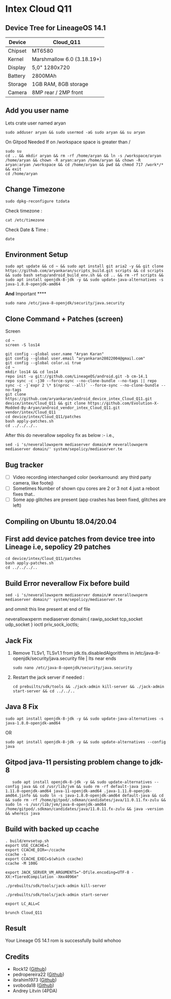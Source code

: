 Intex Cloud Q11
===========
Device Tree for LineageOS 14.1
------------------

| Device | Cloud_Q11 |
| ------ | ------ |
| Chipset | MT6580 |
| Kernel | Marshmallow 6.0 (3.18.19+) |
| Display | 5,0" 1280x720 |
| Battery | 2800MAh |
| Storage | 1GB RAM, 8GB storage |
| Camera | 8MP rear / 2MP front |

Add you user name
-----------------
Lets crate user named aryan 

```
sudo adduser aryan && sudo usermod -aG sudo aryan && su aryan
```

On Gitpod Needed If on /workspace space is greater than /
```
sudo su
cd .. && mkdir aryan && rm -rf /home/aryan && ln -s /workspace/aryan /home/aryan && chown -R aryan:aryan /home/aryan && chown -R aryan:aryan /workspace && cd /home/aryan && pwd && chmod 717 /work*/* && exit
cd /home/aryan
```

Change Timezone
----
```
sudo dpkg-reconfigure tzdata
```

Check timezone :
```
cat /etc/timezone
```

Check Date & Time :
```
date
```

Environment Setup
---
```
sudo apt update && cd ~ && sudo apt install git aria2 -y && git clone https://github.com/aryankaran/scripts_build.git scripts && cd scripts && sudo bash setup/android_build_env.sh && cd .. && rm -rf scripts && sudo apt install openjdk-8-jdk -y && sudo update-java-alternatives -s java-1.8.0-openjdk-amd64
```

**And** Important ****
```
sudo nano /etc/java-8-openjdk/security/java.security
```

Clone Command + Patches (screen)
---
Screen
```
cd ~
screen -S los14
```

```
git config --global user.name "Aryan Karan"
git config --global user.email "aryankaran28022004@gmail.com"
git config --global color.ui true
cd ~
mkdir los14 && cd los14
repo init -u git://github.com/LineageOS/android.git -b cm-14.1
repo sync -c -j30 --force-sync --no-clone-bundle --no-tags || repo sync -c -j`expr 2 \* $(nproc --all)` --force-sync --no-clone-bundle --no-tags
git clone https://github.com/aryankaran/android_device_intex_Cloud_Q11.git device/intex/Cloud_Q11 && git clone https://github.com/Evolution-X-Modded-By-Aryan/android_vendor_intex_Cloud_Q11.git vendor/intex/Cloud_Q11
cd device/intex/Cloud_Q11/patches
bash apply-patches.sh
cd ../../../..
```

After this do neverallow sepolicy fix as below :-
i.e.,
 
```
sed -i 's/neverallowxperm mediaserver domain/# neverallowxperm mediaserver domain/' system/sepolicy/mediaserver.te
```
Bug	tracker
---------------
- [ ] Video recording interchanged color (workarround: any third party camera, like footej)
- [ ] Sometimes Number of shown cpu cores are 2 or 3 not 4 just a reboot fixes that..
- [ ] Some app glitches are present (app crashes has been fixed, glitches are left)

Compiling on Ubuntu 18.04/20.04
---------------

First add device patches from device tree into Lineage i.e, sepolicy 29 patches
---------------
```
cd device/intex/Cloud_Q11/patches
bash apply-patches.sh
cd ../../../..
```

Build Error neverallow Fix before build
---------------
```
sed -i 's/neverallowxperm mediaserver domain/# neverallowxperm mediaserver domain/' system/sepolicy/mediaserver.te
```
and ommit this line present at end of file

neverallowxperm mediaserver domain:{ rawip_socket tcp_socket udp_socket } ioctl priv_sock_ioctls;

Jack Fix 
---------------

1. Remove TLSv1, TLSv1.1 from jdk.tls.disabledAlgorithms in /etc/java-8-openjdk/security/java.security file | Its near ends
   ```
   sudo nano /etc/java-8-openjdk/security/java.security
   ```
3. Restart the jack server if needed :
   ```
   cd prebuilts/sdk/tools && ./jack-admin kill-server && ./jack-admin start-server && cd ../../..
   ```

Java 8 Fix
---
```
sudo apt install openjdk-8-jdk -y && sudo update-java-alternatives -s java-1.8.0-openjdk-amd64
```
OR
```
sudo apt install openjdk-8-jdk -y && sudo update-alternatives --config java
```

Gitpod java-11 persisting problem change to jdk-8
---
```
   sudo apt install openjdk-8-jdk -y && sudo update-alternatives --config java && cd /usr/lib/jvm && sudo rm -rf default-java java-1.11.0-openjdk-amd64 java-11-openjdk-amd64 .java-1.11.0-openjdk-amd64.jinfo && sudo ln -s java-1.8.0-openjdk-amd64 default-java && cd && sudo rm -rf /home/gitpod/.sdkman/candidates/java/11.0.11.fx-zulu && sudo ln -s /usr/lib/jvm/java-8-openjdk-amd64 /home/gitpod/.sdkman/candidates/java/11.0.11.fx-zulu && java -version && whereis java
```

Build with backed up ccache
---------------
```
. build/envsetup.sh
export USE_CCACHE=1
export CCACHE_DIR=~/ccache
ccache -s
export CCACHE_EXEC=$(which ccache)
ccache -M 100G

export JACK_SERVER_VM_ARGUMENTS="-Dfile.encoding=UTF-8 -XX:+TieredCompilation -Xmx4096m"

./prebuilts/sdk/tools/jack-admin kill-server

./prebuilts/sdk/tools/jack-admin start-server

export LC_ALL=C

brunch Cloud_Q11
```

Result
---------------

Your Lineage OS 14.1 rom is successfully build whohoo

Credits
---------------
* Rock12 ([Github](https://github.com/rock12))
* pedropereira22 ([Github](https://github.com/pedropereira22))
* ibrahim1973 ([Github](https://github.com/ibrahim1973))
* svoboda18 ([Github](https://github.com/svoboda18))
* Andrey Litvin (4PDA)
